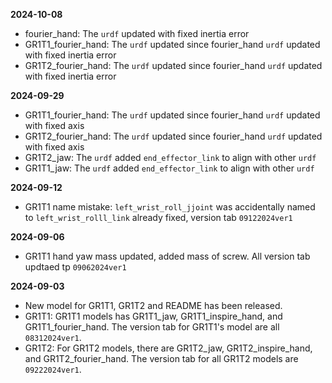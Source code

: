 **2024-10-08**
- fourier_hand: The `urdf` updated with fixed inertia error
- GR1T1_fourier_hand: The `urdf` updated since fourier_hand `urdf` updated with fixed inertia error
- GR1T2_fourier_hand: The `urdf` updated since fourier_hand `urdf` updated with fixed inertia error

**2024-09-29**
- GR1T1_fourier_hand: The `urdf` updated since fourier_hand `urdf` updated with fixed axis
- GR1T2_fourier_hand: The `urdf` updated since fourier_hand `urdf` updated with fixed axis
- GR1T2_jaw: The `urdf` added `end_effector_link` to align with other `urdf`
- GR1T1_jaw: The `urdf` added `end_effector_link` to align with other `urdf`

**2024-09-12**
- GR1T1 name mistake: `left_wrist_roll_jjoint` was accidentally named to `left_wrist_rolll_link` already fixed, version tab `09122024ver1`

**2024-09-06**
- GR1T1 hand yaw mass updated, added mass of screw. All version tab updtaed tp `09062024ver1`

**2024-09-03**
- New model for GR1T1, GR1T2 and README has been released. 
- GR1T1: GR1T1 models has GR1T1_jaw, GR1T1_inspire_hand, and GR1T1_fourier_hand. The version tab for GR1T1's model are all `08312024ver1`. 
- GR1T2: For GR1T2 models, there are GR1T2_jaw, GR1T2_inspire_hand, and GR1T2_fourier_hand. The version tab for all GR1T2 models are `09222024ver1`.